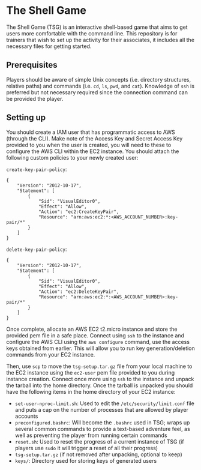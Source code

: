 # The Shell Game

The Shell Game (TSG) is an interactive shell-based game that aims to get users more comfortable with the command line. This repository is for trainers that wish to set up the activity for their associates, it includes all the necessary files for getting started.

## Prerequisites

Players should be aware of simple Unix concepts (i.e. directory structures, relative paths) and commands (i.e. `cd`, `ls`, `pwd`, and `cat`). Knowledge of `ssh` is preferred but not necessary required since the connection command can be provided the player.


## Setting up

You should create a IAM user that has programmatic access to AWS (through the CLI). Make note of the Access Key and Secret Access Key provided to you when the user is created, you will need to these to configure the AWS CLI within the EC2 instance. You should attach the following custom policies to your newly created user:

`create-key-pair-policy`:
```
{
    "Version": "2012-10-17",
    "Statement": [
        {
            "Sid": "VisualEditor0",
            "Effect": "Allow",
            "Action": "ec2:CreateKeyPair",
            "Resource": "arn:aws:ec2:*:<AWS_ACCOUNT_NUMBER>:key-pair/*"
        }
    ]
}
```

`delete-key-pair-policy`:
```
{
    "Version": "2012-10-17",
    "Statement": [
        {
            "Sid": "VisualEditor0",
            "Effect": "Allow",
            "Action": "ec2:DeleteKeyPair",
            "Resource": "arn:aws:ec2:*:<AWS_ACCOUNT_NUMBER>:key-pair/*"
        }
    ]
}
```


Once complete, allocate an AWS EC2 t2.micro instance and store the provided pem file in a safe place. Connect using `ssh` to the instance and configure the AWS CLI using the `aws configure` command, use the access keys obtained from earlier. This will allow you to run key generation/deletion commands from your EC2 instance.

Then, use `scp` to move the `tsg-setup.tar.gz` file from your local machine to the EC2 instance using the `ec2-user` pem file provided to you during instance creation. Connect once more using `ssh` to the instance and unpack the tarball into the home directory. Once the tarball is unpacked you should have the following items in the home directory of your EC2 instance:

- `set-user-nproc-limit.sh`: Used to edit the `/etc/security/limit.conf` file and puts a cap on the number of processes that are allowed by player accounts
- `preconfigured.bashrc`: Will become the `.bashrc` used in TSG; wraps up several common commands to provide a text-based adventure feel, as well as preventing the player from running certain commands
- `reset.sh`: Used to reset the progress of a current instance of TSG (if players use `sudo` it will trigger a reset of all their progress)
- `tsg-setup.tar.gz` (if not removed after unpacking, optional to keep)
- `keys/`: Directory used for storing keys of generated users

